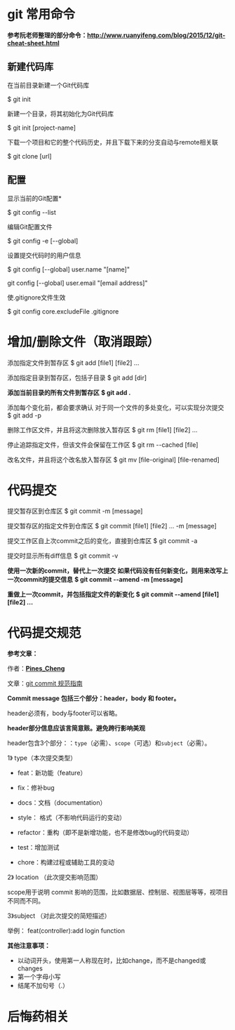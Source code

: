 # git 常用命令



**参考阮老师整理的部分命令：<http://www.ruanyifeng.com/blog/2015/12/git-cheat-sheet.html>**



## 新建代码库



在当前目录新建一个Git代码库

$ git init

新建一个目录，将其初始化为Git代码库

$ git init [project-name]

下载一个项目和它的整个代码历史，并且下载下来的分支自动与remote相关联

$ git clone [url]

## 配置



显示当前的Git配置*

$ git config --list



编辑Git配置文件

$ git config -e [--global]



 设置提交代码时的用户信息

$ git config [--global] user.name "[name]"

git config [--global] user.email "[email address]"



使.gitignore文件生效

$ git config core.excludeFile .gitignore



# 增加/删除文件（取消跟踪）

添加指定文件到暂存区
$ git add [file1] [file2] ...

添加指定目录到暂存区，包括子目录
$ git add [dir]

**添加当前目录的所有文件到暂存区**
**$ git add .**

添加每个变化前，都会要求确认
对于同一个文件的多处变化，可以实现分次提交
$ git add -p

删除工作区文件，并且将这次删除放入暂存区
$ git rm [file1] [file2] ...

停止追踪指定文件，但该文件会保留在工作区
$ git rm --cached [file]

改名文件，并且将这个改名放入暂存区
$ git mv [file-original] [file-renamed]



# 代码提交

提交暂存区到仓库区
$ git commit -m [message]

提交暂存区的指定文件到仓库区
$ git commit [file1] [file2] ... -m [message]

提交工作区自上次commit之后的变化，直接到仓库区
$ git commit -a

提交时显示所有diff信息
$ git commit -v

**使用一次新的commit，替代上一次提交**
**如果代码没有任何新变化，则用来改写上一次commit的提交信息**
**$ git commit --amend -m [message]**

**重做上一次commit，并包括指定文件的新变化**
**$ git commit --amend [file1] [file2] ...**



# 代码提交规范

**参考文章：**

作者：[**Pines_Cheng**](https://segmentfault.com/u/pines_cheng)

文章：[git commit 规范指南](https://segmentfault.com/a/1190000009048911)

**Commit message 包括三个部分：header，body 和 footer。**

header必须有，body与footer可以省略。

**header部分信息应该言简意赅。避免跨行影响美观**

header包含3个部分：：`type`（必需）、`scope`（可选）和`subject`（必需）。

1》 type（本次提交类型）

- feat：新功能（feature）

- fix：修补bug

- docs：文档（documentation）

- style： 格式（不影响代码运行的变动）

- refactor：重构（即不是新增功能，也不是修改bug的代码变动）

- test：增加测试

- chore：构建过程或辅助工具的变动

  

2》 location （此次提交影响范围）

scope用于说明 commit 影响的范围，比如数据层、控制层、视图层等等，视项目不同而不同。



3》subject （对此次提交的简短描述）



举例： feat(controller):add login function



**其他注意事项：**

- 以动词开头，使用第一人称现在时，比如change，而不是changed或changes
- 第一个字母小写
- 结尾不加句号（.）





# 后悔药相关